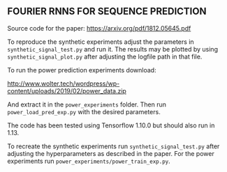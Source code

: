 FOURIER RNNS FOR SEQUENCE PREDICTION
------------------------------------
Source code for the paper: 
https://arxiv.org/pdf/1812.05645.pdf

To reproduce the synthetic experiments adjust the parameters in `synthetic_signal_test.py` and run it. The results may be plotted by using `synthetic_signal_plot.py` after adjusting the logfile path in that file.

To run the power prediction experiments download:

http://www.wolter.tech/wordpress/wp-content/uploads/2019/02/power_data.zip

And extract it in the `power_experiments` folder. Then run `power_load_pred_exp.py`
with the desired parameters.

The code has been tested using Tensorflow 1.10.0 but should also run in 1.13.

To recreate the synthetic experiments run `synthetic_signal_test.py` after adjusting the hyperparameters as described in the paper.
For the power experiments run `power_experiments/power_train_exp.py`.
